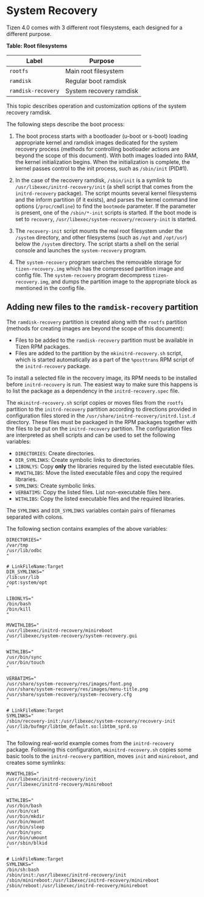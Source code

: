# System Recovery

Tizen 4.0 comes with 3 different root filesystems, each designed for a different purpose.

**Table: Root filesystems**

| Label | Purpose |
| ----- | ------- |
| `rootfs` | Main root filesystem |
| `ramdisk` | Regular boot ramdisk |
| `ramdisk-recovery` | System recovery ramdisk |

This topic describes operation and customization options of the system
recovery ramdisk.

The following steps describe the boot process:

1. The boot process starts with a bootloader (u-boot or s-boot) loading
appropriate kernel and ramdisk images dedicated for the system
recovery process (methods for controlling bootloader actions are beyond the
scope of this document). With both images loaded into RAM, the kernel
initialization begins. When the initialization is complete, the kernel passes
control to the init process, such as `/sbin/init` (PID#1).

2. In the case of the recovery ramdisk, `/sbin/init` is a symlink to
`/usr/libexec/initrd-recovery/init` (a shell script that comes
from the `initrd-recovery` package). The script mounts several kernel
filesystems and the inform partition (if it exists), and parses the
kernel command line options (`/proc/cmdline`) to find the `bootmode`
parameter. If the parameter is present, one of the `/sbin/*-init` scripts is
started. If the boot mode is set to `recovery`,
`/usr/libexec/system-recovery/recovery-init` is started.

3. The `recovery-init` script mounts the real root filesystem under
the `/system` directory, and other filesystems (such as `/opt` and
`/opt/usr`) below the `/system` directory. The script starts a shell on the serial console and launches the
`system-recovery` program.

4. The `system-recovery` program searches the removable storage for `tizen-recovery.img`
which has the compressed partition image and config file.
The `system-recovery` program decompress `tizen-recovery.img`,
and dumps the partition image to the appropriate block as mentioned in the config file.

## Adding new files to the `ramdisk-recovery` partition

The `ramdisk-recovery` partition is created along with the `rootfs`
partition (methods for creating images are beyond the scope of this
document):

- Files to be added to the `ramdisk-recovery` partition must
be available in Tizen RPM packages.
- Files are added to the partition by the `mkinitrd-recovery.sh` script, which is started
automatically as a part of the `%posttrans` RPM script of the `initrd-recovery` package.

To install a selected file in the recovery
image, its RPM needs to be installed before `initrd-recovery` is run. The
easiest way to make sure this happens is to list the package as a
dependency in the `initrd-recovery.spec` file.

The `mkinitrd-recovery.sh` script copies or moves files from the
`rootfs` partition to the `initrd-recovery` partition according to
directions provided in configuration files stored in the
`/usr/share/initrd-recovery/initrd.list.d` directory. These files
must be packaged in the RPM packages together with the
files to be put on the `initrd-recovery` partition. The configuration files are
interpreted as shell scripts and can be used to set the following
variables:

- `DIRECTORIES`: Create directories.
- `DIR_SYMLINKS`: Create symbolic links to directories.
- `LIBONLYS`: Copy **only** the libraries required by the listed executable files.
- `MVWITHLIBS`: Move the listed executable files and copy the required libraries.
- `SYMLINKS`: Create symbolic links.
- `VERBATIMS`: Copy the listed files. List non-executable files here.
- `WITHLIBS`: Copy the listed executable files and the required libraries.

The `SYMLINKS` and `DIR_SYMLINKS` variables contain pairs of filenames separated with
colons.

The following section contains examples of the above variables:

```
DIRECTORIES="
/var/tmp
/usr/lib/odbc
"

# LinkFileName:Target
DIR_SYMLINKS="
/lib:usr/lib
/opt:system/opt
"

LIBONLYS="
/bin/bash
/bin/kill
"

MVWITHLIBS="
/usr/libexec/initrd-recovery/minireboot
/usr/libexec/system-recovery/system-recovery.gui
"

WITHLIBS="
/usr/bin/sync
/usr/bin/touch
"

VERBATIMS="
/usr/share/system-recovery/res/images/font.png
/usr/share/system-recovery/res/images/menu-title.png
/usr/share/system-recovery/system-recovery.cfg
"

# LinkFileName:Target
SYMLINKS="
/sbin/recovery-init:/usr/libexec/system-recovery/recovery-init
/usr/lib/bufmgr/libtbm_default.so:libtbm_sprd.so
"
```

The following real-world example comes from the `initrd-recovery`
package. Following this configuration, `mkinitrd-recovery.sh` copies
some basic tools to the `initrd-recovery` partition, moves `init` and
`minireboot`, and creates some symlinks:

```
MVWITHLIBS="
/usr/libexec/initrd-recovery/init
/usr/libexec/initrd-recovery/minireboot
"

WITHLIBS="
/usr/bin/bash
/usr/bin/cat
/usr/bin/mkdir
/usr/bin/mount
/usr/bin/sleep
/usr/bin/sync
/usr/bin/umount
/usr/sbin/blkid
"

# LinkFileName:Target
SYMLINKS="
/bin/sh:bash
/sbin/init:/usr/libexec/initrd-recovery/init
/sbin/minireboot:/usr/libexec/initrd-recovery/minireboot
/sbin/reboot:/usr/libexec/initrd-recovery/minireboot
"
```
